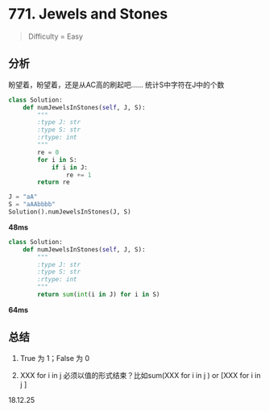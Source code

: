# 771. Jewels and Stones
> Difficulty = Easy

## 分析
盼望着，盼望着，还是从AC高的刷起吧……
统计S中字符在J中的个数

```python
class Solution:
    def numJewelsInStones(self, J, S):
        """
        :type J: str
        :type S: str
        :rtype: int
        """
        re = 0
        for i in S:
        	if i in J:
        		re += 1
        return re

J = "aA"
S = "aAAbbbb"
Solution().numJewelsInStones(J, S)
```
**48ms**

```python
class Solution:
    def numJewelsInStones(self, J, S):
        """
        :type J: str
        :type S: str
        :rtype: int
        """
        return sum(int(i in J) for i in S)
```

**64ms**


## 总结

1. True 为 1；False 为 0

2. XXX for i in j 必须以值的形式结束？比如sum(XXX for i in j ) or [XXX for i in j ]

18.12.25